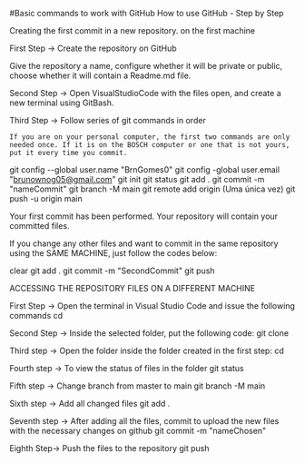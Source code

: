 #Basic commands to work with GitHub How to use GitHub - Step by Step


Creating the first commit in a new repository. on the first machine


First Step → Create the repository on GitHub

Give the repository a name, configure whether it will be private or public, choose whether it will contain a Readme.md file.


Second Step → Open VisualStudioCode with the files open, and create a new terminal using GitBash.

Third Step → Follow series of git commands in order

	If you are on your personal computer, the first two commands are only needed once. If it is on the BOSCH computer or one that is not yours, put it every time you commit.

git config --global user.name "BrnGomes0"
git config -global user.email "brunownog05@gmail.com"
git init
git status
git add .
git commit -m "nameCommit"
git branch -M main
git remote add origin <link> (Uma única vez)
git push -u origin main


Your first commit has been performed. Your repository will contain your committed files. 

If you change any other files and want to commit in the same repository using the SAME MACHINE, just follow the codes below: 


clear
git add .
git commit -m "SecondCommit"
git push 




ACCESSING THE REPOSITORY FILES ON A DIFFERENT MACHINE



First Step → Open the terminal in Visual Studio Code and issue the following commands
cd <nameFile> 


Second Step  → Inside the selected folder, put the following code:
git clone <LinkRepositoryAlreadyCreated>


Third step → Open the folder inside the folder created in the first step:
cd <nameFile>


Fourth step → To view the status of files in the folder
git status

 
Fifth step → Change branch from master to main
git branch -M main


Sixth step → Add all changed files
git add .


Seventh step → After adding all the files, commit to upload the new files with the necessary changes on github
git commit -m "nameChosen"


Eighth Step→ Push the files to the repository
git push



